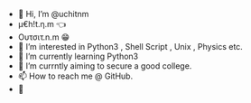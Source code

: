 - 👋 Hi, I’m @uchitnm 
- µ€h!t.η.m 👈
- Ουτσιτ.n.m 😁
- 👀 I’m interested in Python3 , Shell Script , Unix , Physics etc.
- 🌱 I’m currently learning Python3 
- 🤔 I’m currntly aiming to secure a good college.
- 📫 How to reach me @ GitHub.
-  
<!---
uchitnm/uchitnm is a ✨ special ✨ repository because its `README.md` (this file) appears on your GitHub profile.
You can click the Preview link to take a look at your changes.
--->
